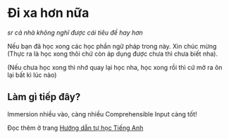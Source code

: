 # Đi xa hơn nữa

_sr cả nhà không nghĩ được cái tiêu đề hay hơn_

Nếu bạn đã học xong các học phần ngữ pháp trong này. Xin chúc mừng (Thực ra là học xong thôi chứ còn áp dụng được chưa thì chưa biết nha).

(Nếu chưa học xong thì nhớ quay lại học nha, học xong rồi thì cứ mở ra ôn lại bất kì lúc nào)

## Làm gì tiếp đây?

Immersion nhiều vào, càng nhiều Comprehensible Input càng tốt!

Đọc thêm ở trang [Hướng dẫn tự học Tiếng Anh](https://daihocmo.github.io/tieng-anh/)